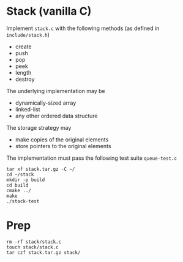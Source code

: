Stack (vanilla C)
===

Implement `stack.c` with the following methods (as defined in `include/stack.h`)

  * create
  * push
  * pop
  * peek
  * length
  * destroy

The underlying implementation may be

  * dynamically-sized array
  * linked-list
  * any other ordered data structure

The storage strategy may 

  * make copies of the original elements
  * store pointers to the original elements

The implementation must pass the following test suite `queue-test.c`

    tar xf stack.tar.gz -C ~/
    cd ~/stack
    mkdir -p build
    cd build
    cmake ../
    make
    ./stack-test

Prep
===

    rm -rf stack/stack.c
    touch stack/stack.c
    tar czf stack.tar.gz stack/
